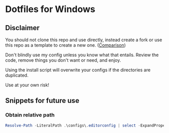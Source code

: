 # Dotfiles for Windows

## Disclaimer

You should not clone this repo and use directly, instead create a fork or use this repo as a template to create a new one. ([Comparison](https://docs.github.com/en/github/creating-cloning-and-archiving-repositories/creating-a-repository-on-github/creating-a-repository-from-a-template#about-repository-templates))

Don't blindly use my config unless you know what that entails.
Review the code, remove things you don't want or need, and enjoy.

Using the install script will overwrite your configs if the directories are duplicated.

Use at your own risk!

## Snippets for future use

### Obtain relative path

```powershell
Resolve-Path -LiteralPath .\configs\.editorconfig | select -ExpandProperty Path
```
